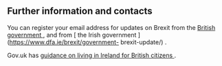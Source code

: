 ##  Further information and contacts

You can register your email address for updates on Brexit from the [ British
government ](https://www.gov.uk/email-signup/?topic=/world/living-in-ireland)
, and from [ the Irish government ](https://www.dfa.ie/brexit/government-
brexit-update/) .

Gov.uk has [ guidance on living in Ireland for British citizens
](https://www.gov.uk/guidance/living-in-ireland) .

